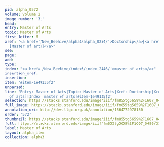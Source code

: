 ```yaml
---
pid: alpha_0572
volume: Volume 2
image_number: '31'
head: 
entry: Master of Arts
topic: Master of Arts
first_letter: M
xref: "<a href='/New_Beehive/alpha1/alpha_0254/'>Doctorship</a>|<a href='/New_Beehive/toc/toc2_117/'>480
  [Master of arts]</a>"
see: 
page: 
add: 
type: 
index: "<a href='/New_Beehive/index3/index_2446/'>master of arts</a>"
insertion_xref: 
insertion: 
item: "#item-1e49135f2"
unparsed: 
line: 'Entry: Master of Arts|Topic: Master of Arts|Xref: Doctorship|Xref: 480 [Master
  of arts]|Index: master of arts|#item-1e49135f2'
selection: https://stacks.stanford.edu/image/iiif/fm855tg5659%2F1607_0498/317,3582,3100,268/full/0/default.jpg
full_image: https://stacks.stanford.edu/image/iiif/fm855tg5659%2F1607_0498/full/full/0/default.jpg
annotation_uri: http://dev.llgc.org.uk/annotation/1564772978150
order: '572'
thumbnail: https://stacks.stanford.edu/image/iiif/fm855tg5659%2F1607_0498/317,3582,600,180/250,/0/default.jpg
full: https://stacks.stanford.edu/image/iiif/fm855tg5659%2F1607_0498/317,3582,3100,268/full/0/default.jpg
label: Master of Arts
layout: alpha_item
collection: alpha3
---
```

